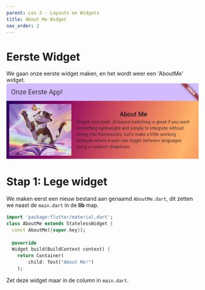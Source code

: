 ```yaml
---
parent: Les 3 - Layouts en Widgets
title: About Me Widget
nav_order: 2
---
```


# Eerste Widget
We gaan onze eerste widget maken, en het wordt weer een 'AboutMe' widget. 
![](../images/aboutme.png)

# Stap 1: Lege widget
We maken eerst een nieuw bestand aan genaamd `AboutMe.dart`, dit zetten we naast de `main.dart` in de **lib** map.
```dart
import 'package:flutter/material.dart';
class AboutMe extends StatelessWidget {
  const AboutMe({super.key});

  @override
  Widget build(BuildContext context) {
    return Container(
        child: Text("About Me!")
    );
```
Zet deze widget maar in de column in `main.dart`.